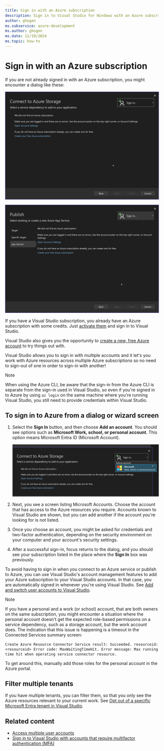 ```yaml
---
title: Sign in with an Azure subscription
description: Sign in to Visual Studio for Windows with an Azure subscription and access Azure resources across one or more Azure subscriptions.
author: ghogen
ms.subservice: azure-development
ms.author: ghogen
ms.date: 11/19/2024
ms.topic: how-to
---
```


# Sign in with an Azure subscription

If you are not already signed in with an Azure subscription, you might encounter a dialog like these:

![Screenshot showing sign-in for Connected Services.](./media/sign-in-required-connected-services.png)

![Screenshot showing sign-in for publish.](./media/sign-in-required-publish.png)

If you have a Visual Studio subscription, you already have an Azure subscription with some credits. Just [activate them](https://signup.azure.com/signup?offer=Azure_MSDN) and sign in to Visual Studio.

Visual Studio also gives you the opportunity to [create a new, free Azure account](https://signup.azure.com/signup?offer=Azure_MSDN) to try things out with.

Visual Studio allows you to sign in with multiple accounts and it let's you work with Azure resources across multiple Azure subscriptions so no need to sign-out of one in order to sign-in with another!

> [!NOTE]
> When using the Azure CLI, be aware that the sign-in from the Azure CLI is separate from the sign-in used in Visual Studio, so even if you're signed in to Azure by using `az login` on the same machine where you're running Visual Studio, you still need to provide credentials within Visual Studio.

## To sign in to Azure from a dialog or wizard screen

1. Select the **Sign In** button, and then choose **Add an account**. You should see options such as **Microsoft Work, school, or personal account**. This option means Microsoft Entra ID (Microsoft Account).

   ![Screenshot of sign-in dropdown.](./media/sign-in-required-microsoft.png)

1. Next, you see a screen listing Microsoft Accounts. Choose the account that has access to the Azure resources you require. Accounts known to Visual Studio are shown, but you can add another if the account you're looking for is not listed.

1. Once you choose an account, you might be asked for credentials and two-factor authentication, depending on the security environment on your computer and your account's security settings.

1. After a successful sign-in, focus returns to the dialog, and you should see your subscription listed in the place where the **Sign In** box was previously.

To avoid having to sign in when you connect to an Azure service or publish to Azure, you can use Visual Studio's account management features to add your Azure subscription to your Visual Studio accounts. In that case, you are automatically signed in whenever you're using Visual Studio. See [Add and switch user accounts to Visual Studio](../ide/signing-in-to-visual-studio.md#add-and-switch-user-accounts-in-visual-studio).

> [!NOTE]
> If you have a personal and a work (or school) account, that are both owners on the same subscription, you might encounter a situation where the personal account doesn't get the expected role-based permissions on a service dependency, such as a storage account, but the work account does. The indication that this issue is happening is a timeout in the Connected Services summary screen:
>
> ```output
> Create Azure Resource Connector Service result: Succeeded. resourceid: <resourceid> Error code: MaxWaitingTimeHit. Error message: Max running time hit when operating service connector resource.
> ```
>
> To get around this, manually add those roles for the personal account in the Azure portal.

## Filter multiple tenants

If you have multiple tenants, you can filter them, so that you only see the Azure resources relevant to your current work. See [Opt out of a specific Microsoft Entra tenant in Visual Studio](../ide/work-with-multi-factor-authentication.md#how-to-opt-out-of-using-a-specific-microsoft-entra-tenant-in-visual-studio).

## Related content

- [Access multiple user accounts](../ide/sign-in-access-multiple-accounts.md)
- [Sign in to Visual Studio with accounts that require multifactor authentication (MFA)](../ide/work-with-multi-factor-authentication.md)
